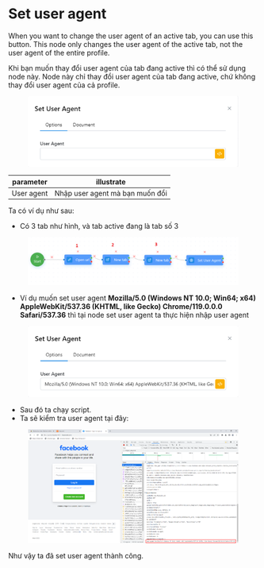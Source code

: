 # Set user agent

When you want to change the user agent of an active tab, you can use this button. This node only changes the user agent of the active tab, not the user agent of the entire profile.

Khi bạn muốn thay đổi user agent của tab đang active thì có thể sử dụng node này. Node này chỉ thay đổi user agent của tab đang active, chứ không thay đổi user agent của cả profile.

<figure><img src="../../.gitbook/assets/image (1) (1) (1) (1) (1) (1) (1) (1) (1) (1) (1) (1) (1) (1) (1) (1) (1) (1) (1) (1) (1) (1).png" alt=""><figcaption></figcaption></figure>

| parameter  | illustrate                      |
| ---------- | ------------------------------- |
| User agent | Nhập user agent mà bạn muốn đổi |

Ta có ví dụ như sau:

* &#x20;Có 3 tab như hình, và tab active đang là tab số 3

<figure><img src="../../.gitbook/assets/Screenshot_1 (1) (1).png" alt=""><figcaption></figcaption></figure>

* Ví dụ muốn set user agent **Mozilla/5.0 (Windows NT 10.0; Win64; x64) AppleWebKit/537.36 (KHTML, like Gecko) Chrome/119.0.0.0 Safari/537.36**  thì tại node set user agent ta thực hiện nhập user agent&#x20;

<figure><img src="../../.gitbook/assets/image (2) (1) (1) (1) (1) (1) (1) (1) (1) (1) (1) (1).png" alt=""><figcaption></figcaption></figure>

* Sau đó ta chạy script.
* Ta sẽ kiểm tra user agent tại đây:

<figure><img src="../../.gitbook/assets/image (3) (1) (1) (1) (1).png" alt=""><figcaption></figcaption></figure>

Như vậy ta đã set user agent thành công.
